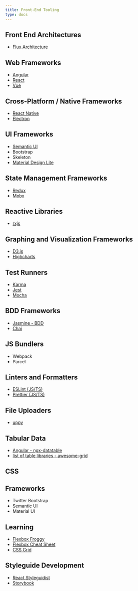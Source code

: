 ```yaml
---
title: Front-End Tooling
type: docs
---
```


## Front End Architectures

*   [Flux Architecture](https://facebook.github.io/flux/)

## Web Frameworks

*   [Angular](https://angular.io/)
*   [React](https://facebook.github.io/react/)
*   [Vue](https://vuejs.org/)

## Cross-Platform / Native Frameworks

*   [React Native](https://facebook.github.io/react-native/)
*   [Electron](https://electron.atom.io/)

## UI Frameworks

*   [Semantic UI](https://semantic-ui.com/)
*   Bootstrap
*   Skeleton
*   [Material Design Lite](https://getmdl.io/)

## State Management Frameworks

*   [Redux](http://redux.js.org/)
*   [Mobx](https://github.com/mobxjs/mobx)

## Reactive Libraries

*   [rxjs](https://github.com/ReactiveX/rxjs)

## Graphing and Visualization Frameworks

*   [D3.js](https://d3js.org/)
*   [Highcharts](https://www.highcharts.com/)

## Test Runners

*   [Karma](https://github.com/karma-runner/karma)
*   [Jest](https://jestjs.io/)
*   [Mocha](https://mochajs.org/)

## BDD Frameworks

*   [Jasmine - BDD](https://jasmine.github.io/)
*   [Chai](https://www.chaijs.com/)

## JS Bundlers

-   Webpack
-   Parcel

## Linters and Formatters

-   [ESLint (JS/TS)](https://eslint.org/)
-   [Prettier (JS/TS)](https://prettier.io/docs/en/)

## File Uploaders

-   [uppy](https://github.com/transloadit/uppy)

## Tabular Data

-   [Angular - ngx-datatable](https://github.com/swimlane/ngx-datatable)
-   [list of table libraries - awesome-grid](https://github.com/FancyGrid/awesome-grid)

## CSS

## Frameworks

-   Twitter Bootstrap
-   Semantic UI
-   Material UI

## Learning

-   [Flexbox Froggy](https://flexboxfroggy.com/)
-   [Flexbox Cheat Sheet](https://css-tricks.com/snippets/css/a-guide-to-flexbox/)
-   [CSS Grid](https://cssgridgarden.com/)

## Styleguide Development

-   [React Styleguidist](https://react-styleguidist.js.org/docs/getting-started.html)
-   [Storybook](https://github.com/storybooks/storybook)

